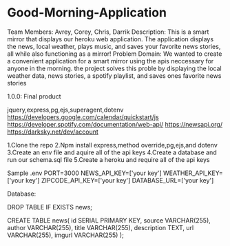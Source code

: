 # Good-Morning-Application

Team Members: Avrey, Corey, Chris, Darrik
Description: This is a smart mirror that displays our heroku web application. The application displays the news, local weather, plays music, and saves your favorite news stories, all while also functioning as a mirror!
Problem Domain: We wanted to create a convenient application for a smart mirror using the apis neccessary for anyone in the morning.
the project solves this proble by displaying the local weather data, news stories, a spotify playlist, and saves ones favorite news stories

1.0.0: Final product

jquery,express,pg,ejs,superagent,dotenv
https://developers.google.com/calendar/quickstart/js
https://developer.spotify.com/documentation/web-api/
https://newsapi.org/
https://darksky.net/dev/account

1.Clone the repo
2.Npm install express,method override,pg,ejs,and dotenv
3.Create an env file and aquire all of the api keys
4.Create a database and run our schema.sql file
5.Create a heroku and require all of the api keys


Sample .env
PORT=3000
NEWS_API_KEY=['your key']
WEATHER_API_KEY=['your key']
ZIPCODE_API_KEY=['your key']
DATABASE_URL=['your key']


Database:

DROP TABLE IF EXISTS news;

CREATE TABLE news(
  id SERIAL PRIMARY KEY,
  source VARCHAR(255),
  author VARCHAR(255),
  title VARCHAR(255),
  description TEXT,
  url VARCHAR(255),
  imgurl VARCHAR(255)
);



